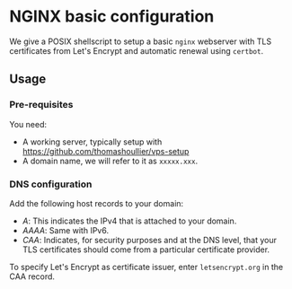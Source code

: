 # NGINX basic configuration
We give a POSIX shellscript to setup a basic `nginx` webserver with TLS
certificates from Let's Encrypt and automatic renewal using `certbot`.

## Usage
### Pre-requisites
You need:
- A working server, typically setup with
https://github.com/thomashoullier/vps-setup
- A domain name, we will refer to it as `xxxxx.xxx`.

### DNS configuration
Add the following host records to your domain:
- *A*: This indicates the IPv4 that is attached to your domain.
- *AAAA*: Same with IPv6.
- *CAA*: Indicates, for security purposes and at the DNS level, 
that your TLS certificates should come from a particular certificate provider.

To specify Let's Encrypt as certificate issuer, enter `letsencrypt.org` in the 
CAA record.
